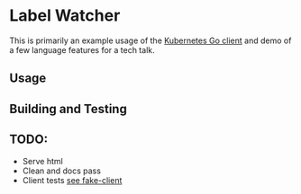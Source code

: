 # Label Watcher

This is primarily an example usage of the [Kubernetes Go client](https://github.com/kubernetes/client-go) and demo of a few language features for a tech talk.

## Usage


## Building and Testing


## TODO:

- Serve html
- Clean and docs pass
- Client tests [see fake-client](https://github.com/kubernetes/kubernetes/blob/master/staging/src/k8s.io/client-go/examples/fake-client/main_test.go)